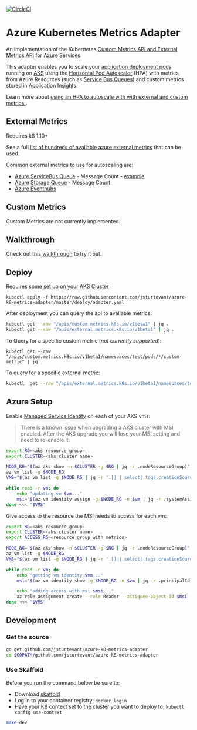 [![CircleCI](https://circleci.com/gh/jsturtevant/azure-k8-metrics-adapter.svg?style=svg)](https://circleci.com/gh/jsturtevant/azure-k8-metrics-adapter)

# Azure Kubernetes Metrics Adapter

An implementation of the Kubernetes [Custom Metrics API and External Metrics API](https://kubernetes.io/docs/tasks/run-application/horizontal-pod-autoscale/#support-for-metrics-apis) for Azure Services. 

This adapter enables you to scale your [application deployment pods](https://kubernetes.io/docs/concepts/workloads/controllers/deployment/) running on [AKS](https://docs.microsoft.com/en-us/azure/aks/) using the [Horizontal Pod Autoscaler](https://kubernetes.io/docs/tasks/run-application/horizontal-pod-autoscale/) (HPA) with metrics from Azure Resources (such as [Service Bus Queues](https://docs.microsoft.com/en-us/azure/service-bus-messaging/service-bus-dotnet-get-started-with-queues)) and custom metrics stored in Application Insights. 

Learn more about [using an HPA to autoscale with with external and custom metrics ](https://kubernetes.io/docs/tasks/run-application/horizontal-pod-autoscale-walkthrough/#autoscaling-on-metrics-not-related-to-kubernetes-objects).

## External Metrics

Requires k8 1.10+

See a full [list of hundreds of available azure external metrics](https://docs.microsoft.com/en-us/azure/monitoring-and-diagnostics/monitoring-supported-metrics) that can be used.  

Common external metrics to use for autoscaling are:

- [Azure ServiceBus Queue](https://docs.microsoft.com/en-us/azure/monitoring-and-diagnostics/monitoring-supported-metrics#microsoftservicebusnamespaces)  - Message Count - [example](samples/servicebus-queue)
- [Azure Storage Queue](https://docs.microsoft.com/en-us/azure/monitoring-and-diagnostics/monitoring-supported-metrics#microsoftstoragestorageaccountsqueueservices) - Message Count
- [Azure Eventhubs](https://docs.microsoft.com/en-us/azure/monitoring-and-diagnostics/monitoring-supported-metrics#microsofteventhubnamespaces)



## Custom Metrics
Custom Metrics are not currently implemented.

## Walkthrough
Check out this [walkthrough](samples/servicebus-queue) to try it out.

## Deploy
Requires some [set up on your AKS Cluster](#azure-setup)

```
kubectl apply -f https://raw.githubusercontent.com/jsturtevant/azure-k8-metrics-adapter/master/deploy/adapter.yaml
```

After deployment you can query the api to avaliable metrics:

```bash
kubectl get --raw "/apis/custom.metrics.k8s.io/v1beta1" | jq .
kubectl get --raw "/apis/external.metrics.k8s.io/v1beta1" | jq .
```

To Query for a specific custom metric (*not currently supported*):

```
kubectl get --raw "/apis/custom.metrics.k8s.io/v1beta1/namespaces/test/pods/*/custom-metric" | jq .
```

To query for a specific external metric:

```bash
kubectl  get --raw "/apis/external.metrics.k8s.io/v1beta1/namespaces/test/queuemessages?labelSelector=resourceProviderNamespace=Microsoft.Servicebus,resourceType=namespaces,aggregation=Total,filter=EntityName_eq_externalq,resourceGroup=sb-external-example,resourceName=sb-external-ns,metricName=Messages" | jq .
```

## Azure Setup

Enable [Managed Service Identity](https://docs.microsoft.com/en-us/azure/active-directory/managed-service-identity/tutorial-linux-vm-access-arm) on each of your AKS vms: 

> There is a known issue when upgrading a AKS cluster with MSI enabled.  After the AKS upgrade you will lose your MSI setting and need to re-enable it.  

```bash
export RG=<aks resource group> 
export CLUSTER=<aks cluster name> 

NODE_RG="$(az aks show -n $CLUSTER -g $RG | jq -r .nodeResourceGroup)"
az vm list -g $NODE_RG
VMS="$(az vm list -g $NODE_RG | jq -r '.[] | select(.tags.creationSource | . and contains("aks")) | .name')"

while read -r vm; do
    echo "updating vm $vm..."
    msi="$(az vm identity assign -g $NODE_RG -n $vm | jq -r .systemAssignedIdentity)"
done <<< "$VMS"
```

Give access to the resource the MSI needs to access for each vm: 

```bash
export RG=<aks resource group> 
export CLUSTER=<aks cluster name> 
export ACCESS_RG=<resource group with metrics>

NODE_RG="$(az aks show -n $CLUSTER -g $RG | jq -r .nodeResourceGroup)"
az vm list -g $NODE_RG
VMS="$(az vm list -g $NODE_RG | jq -r '.[] | select(.tags.creationSource | . and contains("aks")) | .name')"

while read -r vm; do
    echo "getting vm identity $vm..."
    msi="$(az vm identity show -g $NODE_RG -n $vm | jq -r .principalId)"

    echo "adding access with msi $msi..."
    az role assignment create --role Reader --assignee-object-id $msi --resource-group $ACCESS_RG
done <<< "$VMS"
```

## Development

### Get the source

```bash
go get github.com/jsturtevant/azure-k8-metrics-adapter
cd $GOPATH/github.com/jsturtevant/azure-k8-metrics-adapter
```

### Use Skaffold
Before you run the command below be sure to:

- Download [skaffold](https://github.com/GoogleContainerTools/skaffold#installation) 
- Log in to your container registry: `docker login`
- Have your K8 context set to the cluster you want to deploy to: `kubectl config use-context`

```bash
make dev
```

